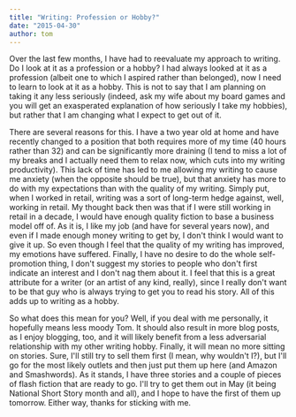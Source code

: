 ```yaml
---
title: "Writing: Profession or Hobby?"
date: "2015-04-30"
author: tom
---
```


Over the last few months, I have had to reevaluate my approach to writing. Do I look at it as a profession or a hobby? I had always looked at it as a profession (albeit one to which I aspired rather than belonged), now I need to learn to look at it as a hobby. This is not to say that I am planning on taking it any less seriously (indeed, ask my wife about my board games and you will get an exasperated explanation of how seriously I take my hobbies), but rather that I am changing what I expect to get out of it.

There are several reasons for this. I have a two year old at home and have recently changed to a position that both requires more of my time (40 hours rather than 32) and can be significantly more draining (I tend to miss a lot of my breaks and I actually need them to relax now, which cuts into my writing productivity). This lack of time has led to me allowing my writing to cause me anxiety (when the opposite should be true), but that anxiety has more to do with my expectations than with the quality of my writing. Simply put, when I worked in retail, writing was a sort of long-term hedge against, well, working in retail. My thought back then was that if I were still working in retail in a decade, I would have enough quality fiction to base a business model off of. As it is, I like my job (and have for several years now), and even if I made enough money writing to get by, I don't think I would want to give it up. So even though I feel that the quality of my writing has improved, my emotions have suffered. Finally, I have no desire to do the whole self-promotion thing, I don't suggest my stories to people who don't first indicate an interest and I don't nag them about it. I feel that this is a great attribute for a writer (or an artist of any kind, really), since I really don't want to be that guy who is always trying to get you to read his story. All of this adds up to writing as a hobby.

So what does this mean for you? Well, if you deal with me personally, it hopefully means less moody Tom. It should also result in more blog posts, as I enjoy blogging, too, and it will likely benefit from a less adversarial relationship with my other writing hobby. Finally, it will mean no more sitting on stories. Sure, I'll still try to sell them first (I mean, why wouldn't I?), but I'll go for the most likely outlets and then just put them up here (and Amazon and Smashwords). As it stands, I have three stories and a couple of pieces of flash fiction that are ready to go. I'll try to get them out in May (it being National Short Story month and all), and I hope to have the first of them up tomorrow. Either way, thanks for sticking with me.

